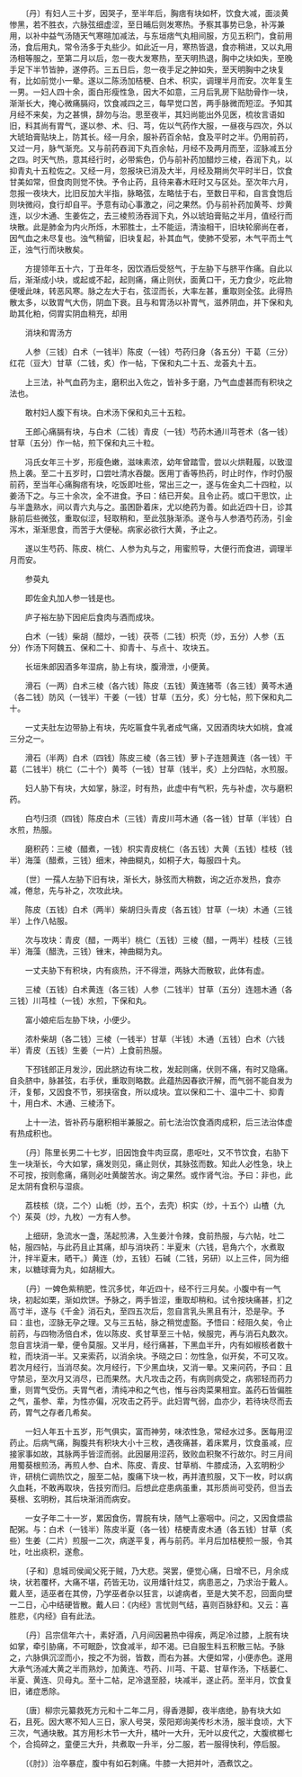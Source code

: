 <!-- { "loadSidebar": true } -->
　　〔丹〕有妇人三十岁，因哭子，至半年后，胸痞有块如杯，饮食大减，面淡黄惨黑，若不胜衣，六脉弦细虚涩，至日晡后则发寒热。予察其事势已急，补泻兼用，以补中益气汤随天气寒暄加减法，与东垣痞气丸相间服，方见五积门，食前用汤，食后用丸，常令汤多于丸些少。如此近一月，寒热皆退，食亦稍进，又以丸用汤相等服之，至第二月以后，忽一夜大发寒热，至天明热退，胸中之块如失，至晚手足下半节皆肿，遂停药。三五日后，忽一夜手足之肿如失，至天明胸中之块复有，比如前觉小一晕。遂以二陈汤加桔梗、白术、枳实，调理半月而安。次年复生一男。一妇人四十余，面白形瘦性急，因大不如意，三月后乳房下贴肋骨作一块，渐渐长大，掩心微痛膈闷，饮食减四之三，每早觉口苦，两手脉微而短涩。予知其月经不来矣，为之甚惧，辞勿与治。思至夜半，其妇尚能出外见医，梳妆言语如旧，料其尚有胃气，遂以参、术、归、芎，佐以气药作大服，一昼夜与四次，外以大琥珀膏贴块上，防其长。经一月余，服补药百余帖，食及平时之半。仍用前药，又过一月，脉气渐充。又与前药吞润下丸百余帖，月经不及两月而至，涩脉减五分之四。时天气热，意其经行时，必带紫色，仍与前补药加醋炒三棱，吞润下丸，以抑青丸十五粒佐之。又经一月，忽报块已消及大半，月经及期尚欠平时半日，饮食甘美如常，但食肉则觉不快。予令止药，且待来春木旺时又与区处。至次年六月，忽报一夜块大，比旧反加大半指，脉略弦，左略怯于右，至数日平和，自言食饱后则块微闷，食行却自平。予意有动心事激之，问之果然。仍与前补药加黄芩、炒黄连，以少木通、生姜佐之，去三棱煎汤吞润下丸，外以琥珀膏贴之半月，值经行而块散。此是肺金为内火所烁，木邪胜士，土不能运，清浊相干，旧块轮廓尚在者，因气血之未尽复也。浊气稍留，旧块复起，补其血气，使肺不受邪，木气平而土气正，浊气行而块散矣。

　　方提领年五十六，丁丑年冬，因饮酒后受怒气，于左胁下与脐平作痛。自此以后，渐渐成小块，或起或不起，起则痛，痛止则伏，面黄口干，无力食少，吃此物便嗳此味，转恶风寒。脉之左大于右，弦涩而长，大率左甚，重取则全弦。此得热散太多，以致胃气大伤，阴血下衰。且与和胃汤以补胃气，滋养阴血，并下保和丸助其化粕，伺胃实阴血稍充，却用

　　消块和胃汤方

　　人参（三钱）白术（一钱半）陈皮（一钱）芍药归身（各五分）干葛（三分）红花（豆大）甘草（二钱，炙）作一帖，下保和丸二十五、龙荟丸十五。

　　上三法，补气血药为主，磨积出入佐之，皆补多于磨，乃气血虚甚而有积块之法也。

　　敢村妇人腹下有块。白术汤下保和丸三十五粒。

　　王郎心痛膈有块，与白术（二钱）青皮（一钱）芍药木通川芎苍术（各一钱）甘草（五分）作一帖，煎下保和丸三十粒。

　　冯氏女年三十岁，形瘦色嫩，滋味素浓，幼年曾踏雪，尝以火烘鞋履，以致湿热上袭。至二十五岁时，口尝吐清水吞酸。医用丁香等热药，时止时作，作时仍服前药，至当年心痛胸痞有块，吃饭即吐些，常出三之一，遂与佐金丸二十四粒，以姜汤下之。与三十余次，全不进食。予曰：结已开矣。且令止药。或口干思饮，止与半盏熟水，间以青六丸与之。虽困卧着床，尤以绝药为善。如此近四十日，诊其脉前后些微弦，重取似涩，轻取稍和，至此弦脉渐添。遂令与人参酒芍药汤，引金泻木，渐渐思食，而苦于大便秘。病家必欲行大黄，予止之。

　　遂以生芍药、陈皮、桃仁、人参为丸与之，用蜜煎导，大便行而食进，调理半月而安。

　　参萸丸

　　即佐金丸加人参一钱是也。

　　庐子裕左胁下因疟后食肉与酒而成块。

　　白术（一钱）柴胡（醋炒，一钱）茯苓（二钱）枳壳（炒，五分）人参（五分）作汤下阿魏五、保和二十、抑青十、与点十、攻块五。

　　长垣朱郎因酒多年湿病，胁上有块，腹滑泄，小便黄。

　　滑石（一两）白术三棱（各六钱）陈皮（五钱）黄连猪苓（各三钱）黄芩木通（各二钱）防风（一钱半）干姜（一钱）甘草（五分，炙）分七帖，煎下保和丸二十。

　　一丈夫肚左边带胁上有块，先吃匾食牛乳者成气痛，又因酒肉块大如桃，食减三分之一。

　　滑石（半两）白术（四钱）陈皮三棱（各三钱）萝卜子连翘黄连（各一钱）干葛（二钱半）桃仁（二十个）黄芩（一钱）甘草（钱半，炙）上分四帖，水煎服。

　　妇人胁下有块，大如掌，脉涩，时有热，此虚中有气积，先与补虚，次与磨积药。

　　白芍归须（四钱）陈皮白术（三钱）青皮川芎木通（各一钱）甘草（半钱）白水煎，热服。

　　磨积药：三棱（醋煮，一钱）枳实青皮桃仁（各五钱）大黄（五钱）桂枝（钱半）海藻（醋煮，三钱）细末，神曲糊丸，如桐子大，每服四十丸。

　　〔世〕一孺人左胁下旧有块，渐长大，脉弦而大稍数，询之近亦发热，食亦减，倦怠，先与补之，次攻此块。

　　陈皮（五钱）白术（两半）柴胡归头青皮（各五钱）甘草（一块）木通（三钱半）上作八帖服。

　　次与攻块：青皮（醋，一两半）桃仁（五钱）三棱（醋，一两半）桂枝（三钱半）海藻（醋洗，三钱）锉末，神曲糊为丸。

　　一丈夫胁下有积块，内有痰热，汗不得泄，两脉大而散软，此体有虚。

　　三棱（五钱）白术黄连（各三钱）人参（二钱半）甘草（五分）连翘木通（各三钱）川芎桂（一钱）水煎，下保和丸。

　　富小娘疟后左胁下块，小便少。

　　浓朴柴胡（各二钱）三棱（一钱半）甘草（半钱）木通（五钱）白术（六钱半）青皮（五钱）生姜（一片）上食前热服。

　　下邳钱郎正月发沙，因此脐边有块二枚，发起则痛，伏则不痛，有时又隐痛。自灸脐中，脉甚弦，右手伏，重取则略数。此蕴热因春欲汗解，而气弱不能自发为汗，复郁，又因食不节，邪挟宿食，所以成块。宜以保和二十、温中二十、抑青十，用白术、木通、三棱汤下。

　　上十一法，皆补药与磨积相半兼服之。前七法治饮食酒肉成积，后三法治体虚有热成积也。

　　〔丹〕陈里长男二十七岁，旧因饱食牛肉豆腐，患呕吐，又不节饮食，右胁下生一块渐长，今大如掌，痛发则见，痛止则伏，其脉弦而数。知此人必性急，块上不可按，按则愈痛，痛则必吐黄酸苦水。询之果然。或作肾气治。予曰：非也，此足太阴有食积与湿痰。

　　荔枝核（烧，二个）山栀（炒，五个，去壳）枳实（炒，十五个）山楂（九个）茱萸（炒，九枚）一方有人参。

　　上细研，急流水一盏，荡起煎沸，入生姜汁令辣，食前热服，与六帖，吐二帖，服四帖，与此药且止其痛，却与消块药：半夏末（六钱，皂角六个，水煮取汁，拌半夏末，晒干。）黄连（炒，五钱）石碱（二钱，另研）以上三件，同为细末，以糖球膏为丸，如胡椒大。

　　〔丹〕一婢色紫稍肥，性沉多忧，年近四十，经不行三月矣。小腹中有一气块，初起如栗，渐如炊饼。予脉之，两手皆涩，重取却稍和。试令按块痛甚，扪之高寸半，遂与《千金》消石丸，至四五次后，忽自言乳头黑且有汁，恐是孕。予曰：韭也，涩脉无孕之理。又与三五帖，脉之稍觉虚豁。予悟曰：经阻久矣，令止前药，与四物汤倍白术，佐以陈皮、炙甘草至三十帖，候服完，再与消石丸数次。忽自言块消一晕，便令莫服。又半月，经行痛甚，下黑血半升，内有如椒核者数十粒，而块消一半。又来索药，以消余块。予晓之曰：勿性急，似开矣，不可又攻。若次月经行，当消尽矣。次月经行，下少黑血块，又消一晕。又来问药，予曰：且守禁忌，至次月又消尽，已而果然。大凡攻击之药，有病则病受之，病邪轻而药力重，则胃气受伤。夫胃气者，清纯冲和之气也，惟与谷肉菜果相宜。盖药石皆偏胜之气，虽参、辈，为性亦偏，况攻击之药乎。此妇胃气弱，血亦少，若待块尽而去药，胃气之存者几希矣。

　　一妇人年五十五岁，形气俱实，富而神劳，味浓性急，常经水过多。医每用涩药止。后病气痛，胸腹共有积块大小十三枚，遇夜痛甚，着床累月，饮食虽减，应接家事如故，其脉两手皆涩而弱。此因屡用涩药，致败血积聚不行故尔。时三月间用蜀葵根煎汤，再煎人参、白术、陈皮、青皮、甘草梢、牛膝成汤，入玄明粉少许，研桃仁调热饮之，服至二帖，腹痛下块一枚，再并渣煎服，又下一枚，时以病久血耗，不敢再取块，告技穷而归。后想此症患病虽重，其形质尚可受药，但当去葵根、玄明粉，其后块渐消而病安。

　　一女子年二十一岁，累因食伤，胃脘有块，随气上塞咽中。问之，又因食煨盐配粥。与：白术（一钱半）陈皮半夏（各一钱）桔梗青皮木通（各五钱）甘草（炙些）生姜（二片）煎服一二次，病遂平复，再与前药。半月后加桔梗煎一服，令其吐，吐出痰积，遂愈。

　　〔子和〕息城司侯闻父死于贼，乃大悲。哭罢，便觉心痛，日增不已，月余成块，状若覆杯，大痛不堪，药皆无功，议用燔针炷艾，病患恶之，乃求治于戴人。戴人至，适巫者在其傍，乃学巫者杂以狂言，以谑病者，至是大笑不忍，回面向壁一二日，心中结硬皆散。戴人曰：《内经》言忧则气结，喜则百脉舒和。又云：喜胜悲，《内经》自有此法。

　　〔丹〕吕宗信年六十，素好酒，八月间因暑热中得疾，两足冷过膝，上脘有块如掌，牵引胁痛，不可眠卧，饮食减半，却不渴。已自服生料五积散三帖。予脉之，六脉俱沉涩而小，按之不为弱，皆数，而右为甚。大便如常，小便赤色。遂用大承气汤减大黄之半而熟炒，加黄连、芍药、川芎、干葛、甘草作汤，下栝蒌仁、半夏、黄连、贝母丸。至十二帖，足冷退至胫，块减半，遂止药。至半月，饮食复旧，诸症悉除。

　　〔唐〕柳宗元纂救死方元和十二年二月，得香港脚，夜半痞绝，胁有块大如石，且死。因大寒不知人三日，家人号哭，荥阳郑询美传杉木汤，服半食顷，大下三次，气通块散。其方用杉木节一大升，橘叶一大升，无叶以皮代之，大腹槟榔七个，合捣碎之，童便三大升，共煮取一升半，分二服，若一服得快利，停后服。

　　〔《肘》〕治卒暴症，腹中有如石刺痛。牛膝一大把并叶，酒煮饮之。

